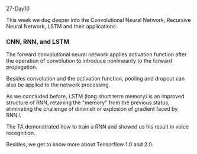 27-Day10

This week we dug deeper into the Convolutional Neural Network, Recursive Neural Network, LSTM and their applications.

### CNN, RNN, and LSTM

The forward convolutional neural network applies activation function after the operation of convolution to introduce nonlinearity to the forward propagation.

Besides convolution and the activation function, pooling and dropout can also be applied to the network processing. 

As we concluded before, LSTM (long short term memory) is an improved structure of RNN, retaining the "memory" from the previous status, eliminating the challenge of diminish or explosion of gradient faced by RNN.\

The TA demonstrated how to train a RNN and showed us his result in voice recognition.

Besides, we get to know more about Tensorflow 1.0 and 2.0.

